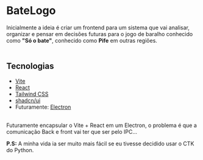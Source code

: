 # BateLogo

Inicialmente a ideia é criar um frontend para um sistema que vai analisar, organizar e pensar em decisões futuras para o jogo de baralho conhecido como **"Só o bate"**, conhecido como **Pife** em outras regiões.  
<br>

## Tecnologias  
- [Vite](https://vitejs.dev)  
- [React](https://react.dev)  
- [Tailwind CSS](https://tailwindcss.com)  
- [shadcn/ui](https://ui.shadcn.dev)  
- Futuramente: [Electron](https://www.electronjs.org)  
<br>
Futuramente encapsular o Vite + React em um Electron, o problema é que a comunicação Back e front vai ter que ser pelo IPC...

**P.S:** A minha vida ia ser muito mais fácil se eu tivesse decidido usar o CTK do Python.
